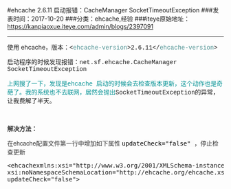 #ehcache 2.6.11 启动报错：CacheManager SocketTimeoutException
###发表时间：2017-10-20
###分类：ehcache,经验
###iteye原始地址：<a href="https://kanpiaoxue.iteye.com/admin/blogs/2397091" target="_blank">https://kanpiaoxue.iteye.com/admin/blogs/2397091</a>

---

<div class="iteye-blog-content-contain" style="font-size: 14px;"> 
 <p>使用 ehcache，版本：<span class="s1" style="font-family: 'Courier New';">&lt;</span><span style="color: #4e9192; font-family: 'Courier New';">ehcache-version</span><span class="s1" style="font-family: 'Courier New';">&gt;</span><span class="s2" style="font-family: 'Courier New';">2.6.11</span><span class="s1" style="font-family: 'Courier New';">&lt;/</span><span style="color: #4e9192; font-family: 'Courier New';">ehcache-version</span><span class="s1" style="font-family: 'Courier New';">&gt;</span></p> 
 <p><span class="s1" style="font-family: 'Courier New';">启动程序的时候发现报错：net.sf.ehcache.CacheManager SocketTimeoutException</span></p> 
 <p><span style="color: #009193; font-family: 'Courier New';">上网搜了一下，发现是ehcache 启动的时候会去检查版本更新，这个动作也是奇葩了。我的系统也不去联网，居然会抛出</span><span style="font-family: 'Courier New';">SocketTimeoutException的异常，让我费解了半天。</span></p> 
 <p>&nbsp;</p> 
 <p style="margin-bottom: 10px; color: #333333; font-family: 'Helvetica Neue', Helvetica, Arial, sans-serif;"><strong>解决方法：</strong></p> 
 <p style="margin-bottom: 10px; color: #333333; font-family: 'Helvetica Neue', Helvetica, Arial, sans-serif;">在ehcache配置文件第一行中增加如下属性&nbsp;<span style="background-color: #fafafa; color: #000000; font-family: monospace;">updateCheck="false"&nbsp;</span>，停止检查更新</p> 
 <pre name="code" class="xml">&lt;ehcachexmlns:xsi="http://www.w3.org/2001/XMLSchema-instance"
xsi:noNamespaceSchemaLocation="http://ehcache.org/ehcache.xsd"
updateCheck="false"&gt;</pre> 
 <p class="p1">&nbsp;</p> 
</div>